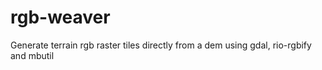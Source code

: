 # rgb-weaver
Generate terrain rgb raster tiles directly from a dem using gdal, rio-rgbify and mbutil
